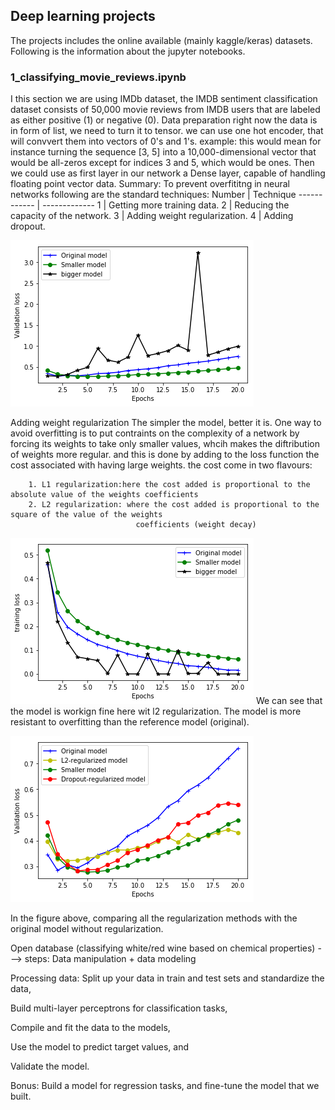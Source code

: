 ## Deep learning projects
The projects includes the online available (mainly kaggle/keras) datasets. Following is the information about the jupyter notebooks.

### 1_classifying_movie_reviews.ipynb
I this section we are using IMDb dataset, the IMDB sentiment classification dataset consists of 50,000 movie reviews from IMDB users that are labeled as either positive (1) or negative (0).
Data preparation
right now the data is in form of list, we need to turn it to tensor. we can use one hot encoder, that will convvert them into vectors of 0's and 1's. example: this would mean for instance turning the sequence [3, 5] into a 10,000-dimensional vector that would be all-zeros except for indices 3 and 5, which would be ones. Then we could use as first layer in our network a Dense layer, capable of handling floating point vector data.
Summary: To prevent overfititng in neural networks following are the standard techniques:
Number | Technique
------------ | -------------
1 | Getting more training data.
2 | Reducing the capacity of the network.
3 | Adding weight regularization.
4 | Adding dropout.

![Here we can see that that the smaller network starts overfitting later than the reference one (original) and its performace degrades slowly compareed to the original one.](/images/regularization1.png)

Adding weight regularization
The simpler the model, better it is. One way to avoid overfitting is to put contraints on the complexity of a network by forcing its weights to take only smaller values, whcih makes the diftribution of weights more regular. and this is done by adding to the loss function the cost associated with having large weights. the cost come in two flavours:

        1. L1 regularization:here the cost added is proportional to the absolute value of the weights coefficients 
        2. L2 regularization: where the cost added is proportional to the square of the value of the weights 
                                coefficients (weight decay)
![We can see that the model is workign fine here wit l2 regularization. The model is more resistant to overfitting than the reference model (original).](/images/regularization2.png)
We can see that the model is workign fine here wit l2 regularization. The model is more resistant to overfitting than the reference model (original).

![comparing all the regularization methods with the original model without regularization](/images/regularization_methods.png)

In the figure above, comparing all the regularization methods with the original model without regularization.

Open database (classifying white/red wine based on chemical properties)
---> steps: Data manipulation + data modeling


Processing data:  Split up your data in train and test sets and standardize the data,

Build multi-layer perceptrons for classification tasks,

Compile and fit the data to the models,

Use the model to predict target values, and

Validate the model.

Bonus: Build a model for regression tasks, and fine-tune the model that we built.
 
